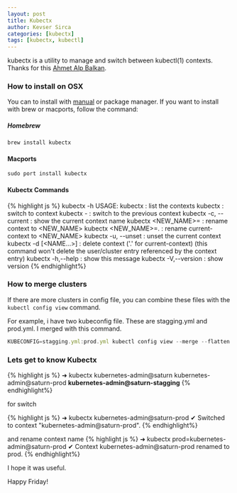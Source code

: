 ```yaml
---
layout: post
title: Kubectx
author: Kevser Sirca
categories: [kubectx]
tags: [kubectx, kubectl]
---
```


kubectx is a utility to manage and switch between kubectl(1) contexts. Thanks for this [Ahmet Alp Balkan](https://github.com/ahmetb). 

### How to install on OSX

You can to install with [manual](https://github.com/ahmetb/kubectx) or package manager. If you want to install with brew or macports, follow the command:

##### Homebrew

```js
brew install kubectx
```
#### Macports
```js
sudo port install kubectx
```

#### Kubectx Commands

{% highlight js %}
kubectx -h
USAGE:
kubectx                       : list the contexts
kubectx <NAME>                : switch to context <NAME>
kubectx -                     : switch to the previous context
kubectx -c, --current         : show the current context name
kubectx <NEW_NAME>=<NAME>     : rename context <NAME> to <NEW_NAME>
kubectx <NEW_NAME>=.          : rename current-context to <NEW_NAME>
kubectx -u, --unset           : unset the current context
kubectx -d <NAME> [<NAME...>] : delete context <NAME> ('.' for current-context)
(this command won't delete the user/cluster entry
referenced by the context entry)
kubectx -h,--help             : show this message
kubectx -V,--version          : show version
{% endhighlight%}

### How to merge clusters

If there are more clusters in config file, you can combine these files with the `kubectl config view` command.

For example, i have two kubeconfig file. These are stagging.yml and prod.yml. I merged with this command.

```js
KUBECONFIG=stagging.yml:prod.yml kubectl config view --merge --flatten > ~/.kube/config
```

### Lets get to know Kubectx

{% highlight js %}
➜  kubectx
kubernetes-admin@saturn
kubernetes-admin@saturn-prod
<b>kubernetes-admin@saturn-stagging</b>
{% endhighlight%}

for switch

{% highlight js %}
➜  kubectx  kubernetes-admin@saturn-prod
✔ Switched to context "kubernetes-admin@saturn-prod".
{% endhighlight%}

and rename context name
{% highlight js %}
➜  kubectx prod=kubernetes-admin@saturn-prod
✔ Context kubernetes-admin@saturn-prod renamed to prod.
{% endhighlight%}

I hope it was useful.

Happy Friday!



